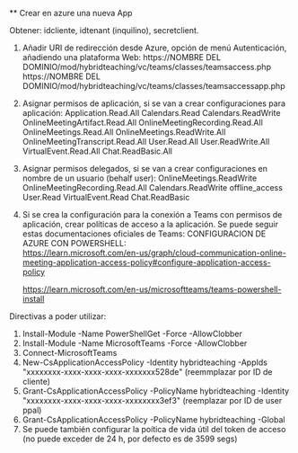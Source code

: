 

** Crear en azure una nueva App

Obtener: idcliente, idtenant (inquilino), secretclient.

1. Añadir URI de redirección desde Azure, opción de menú Autenticación, añadiendo una plataforma Web:
https://NOMBRE DEL DOMINIO/mod/hybridteaching/vc/teams/classes/teamsaccess.php
https://NOMBRE DEL DOMINIO/mod/hybridteaching/vc/teams/classes/teamsaccessapp.php


2. Asignar permisos de aplicación, si se van a crear configuraciones para aplicación:
    Application.Read.All
    Calendars.Read
    Calendars.ReadWrite
    OnlineMeetingArtifact.Read.All
    OnlineMeetingRecording.Read.All
    OnlineMeetings.Read.All
    OnlineMeetings.ReadWrite.All
    OnlineMeetingTranscript.Read.All
    User.Read.All
    User.ReadWrite.All
    VirtualEvent.Read.All
    Chat.ReadBasic.All

3. Asignar permisos delegados, si se van a crear configuraciones en nombre de un usuario (behalf user):
    OnlineMeetings.ReadWrite
    OnlineMeetingRecording.Read.All
    Calendars.ReadWrite
    offline_access
    User.Read
    VirtualEvent.Read
    Chat.ReadBasic

4. Si se crea la configuración para la conexión a Teams con permisos de aplicación, crear políticas de acceso a la aplicación. Se puede seguir estas documentaciones oficiales de Teams:
CONFIGURACION DE AZURE CON POWERSHELL:    
    https://learn.microsoft.com/en-us/graph/cloud-communication-online-meeting-application-access-policy#configure-application-access-policy

    https://learn.microsoft.com/en-us/microsoftteams/teams-powershell-install    

Directivas a poder utilizar:
1. Install-Module -Name PowerShellGet -Force -AllowClobber
2. Install-Module -Name MicrosoftTeams -Force -AllowClobber
3. Connect-MicrosoftTeams
4. New-CsApplicationAccessPolicy -Identity hybridteaching -AppIds "xxxxxxxx-xxxx-xxxx-xxxx-xxxxxxx528de"     (reemmplazar por ID de cliente)
5. Grant-CsApplicationAccessPolicy -PolicyName hybridteaching -Identity "xxxxxxxx-xxxx-xxxx-xxxx-xxxxxxxx3ef3"  (reemplazar por ID de user ppal)
6. Grant-CsApplicationAccessPolicy -PolicyName hybridteaching -Global
7. Se puede también configurar la poítica de vida útil del token de acceso (no puede exceder de 24 h, por defecto es de 3599 segs)
